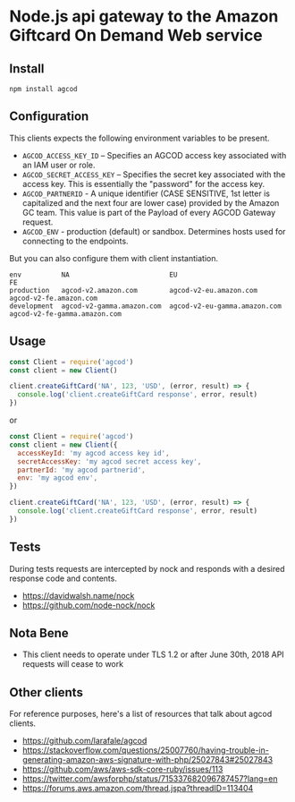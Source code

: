 Node.js api gateway to the Amazon Giftcard On Demand Web service
============

## Install
`npm install agcod`

## Configuration

This clients expects the following environment variables to be present.

- `AGCOD_ACCESS_KEY_ID` – Specifies an AGCOD access key associated with an IAM user or role.
- `AGCOD_SECRET_ACCESS_KEY` – Specifies the secret key associated with the access key. This is essentially the "password" for the access key.
- `AGCOD_PARTNERID` - A unique identifier (CASE SENSITIVE, 1st letter is capitalized and the next four are lower case) provided by the Amazon GC team. This value is part of the Payload of every AGCOD Gateway request.
- `AGCOD_ENV` - production (default) or sandbox. Determines hosts used for connecting to the endpoints.

But you can also configure them with client instantiation.

```
env          NA                         EU                            FE
production   agcod-v2.amazon.com        agcod-v2-eu.amazon.com        agcod-v2-fe.amazon.com
development  agcod-v2-gamma.amazon.com  agcod-v2-eu-gamma.amazon.com  agcod-v2-fe-gamma.amazon.com
```

## Usage
```javascript
const Client = require('agcod')
const client = new Client()

client.createGiftCard('NA', 123, 'USD', (error, result) => {
  console.log('client.createGiftCard response', error, result)
})
```

or

```javascript
const Client = require('agcod')
const client = new Client({
  accessKeyId: 'my agcod access key id',
  secretAccessKey: 'my agcod secret access key',
  partnerId: 'my agcod partnerid',
  env: 'my agcod env',
})

client.createGiftCard('NA', 123, 'USD', (error, result) => {
  console.log('client.createGiftCard response', error, result)
})
```

## Tests
During tests requests are intercepted by nock and responds with a desired response code and contents.
- https://davidwalsh.name/nock
- https://github.com/node-nock/nock

## Nota Bene
- This client needs to operate under TLS 1.2 or after June 30th, 2018 API requests will cease to work

## Other clients
For reference purposes, here's a list of resources that talk about agcod clients.
- https://github.com/larafale/agcod
- https://stackoverflow.com/questions/25007760/having-trouble-in-generating-amazon-aws-signature-with-php/25027843#25027843
- https://github.com/aws/aws-sdk-core-ruby/issues/113
- https://twitter.com/awsforphp/status/715337682096787457?lang=en
- https://forums.aws.amazon.com/thread.jspa?threadID=113404

